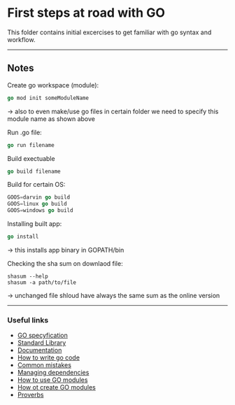# First steps at road with GO

This folder contains initial excercises to get familiar with go syntax and workflow.

<hr>

## Notes

Create go workspace (module):

```go
go mod init someModuleName
```

-> also to even make/use go files in certain folder we need to specify this module name as shown above

Run .go file:

```go
go run filename
```

Build exectuable

```go
go build filename
```

Build for certain OS:

```go
GOOS=darvin go build
GOOS=linux go build
GOOS=windows go build
```

Installing built app:

```go
go install
```

-> this installs app binary in GOPATH/bin

Checking the sha sum on downlaod file:

```shell
shasum --help
shasum -a path/to/file
```

-> unchanged file shloud have always the same sum as the online version

<hr>

### Useful links

* [GO specyfication](https://go.dev/ref/spec)
* [Standard Library](https://pkg.go.dev/std)
* [Documentation](https://go.dev/doc/)
* [How to write go code](https://go.dev/doc/code)
* [Common mistakes](https://golang50shad.es/)
* [Managing dependencies](https://go.dev/doc/modules/managing-dependencies#naming_module)
* [How to use GO modules](https://www.digitalocean.com/community/tutorials/how-to-use-go-modules)
* [How ot create GO modules](https://go.dev/doc/tutorial/create-module)
* [Proverbs](https://go-proverbs.github.io/)

